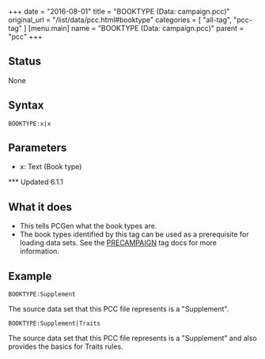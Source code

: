 +++
date = "2016-08-01"
title = "BOOKTYPE (Data: campaign.pcc)"
original_url = "/list/data/pcc.html#booktype"
categories = [ "all-tag", "pcc-tag" ]
[menu.main]
    name = "BOOKTYPE (Data: campaign.pcc)"
    parent = "pcc"
+++

## Status

None

## Syntax

`BOOKTYPE:x|x`

## Parameters

-   x: Text (Book type)



<span id="booktype"></span> \*\*\* Updated 6.1.1

What it does
------------

-   This tells PCGen what the book types are.
-   The book types identified by this tag can be used as a prerequisite
    for loading data sets. See the
    [PRECAMPAIGN](/list/data/pcc/precampaign.html) tag docs for
    more information.

Example
-------

`BOOKTYPE:Supplement`

The source data set that this PCC file represents is a "Supplement".

`BOOKTYPE:Supplement|Traits`

The source data set that this PCC file represents is a "Supplement" and
also provides the basics for Traits rules.

